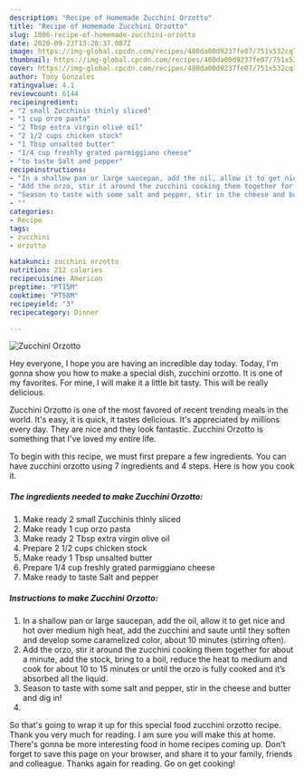 ```yaml
---
description: "Recipe of Homemade Zucchini Orzotto"
title: "Recipe of Homemade Zucchini Orzotto"
slug: 1006-recipe-of-homemade-zucchini-orzotto
date: 2020-09-23T13:20:37.087Z
image: https://img-global.cpcdn.com/recipes/480da00d9237fe07/751x532cq70/zucchini-orzotto-recipe-main-photo.jpg
thumbnail: https://img-global.cpcdn.com/recipes/480da00d9237fe07/751x532cq70/zucchini-orzotto-recipe-main-photo.jpg
cover: https://img-global.cpcdn.com/recipes/480da00d9237fe07/751x532cq70/zucchini-orzotto-recipe-main-photo.jpg
author: Tony Gonzales
ratingvalue: 4.1
reviewcount: 6144
recipeingredient:
- "2 small Zucchinis thinly sliced"
- "1 cup orzo pasta"
- "2 Tbsp extra virgin olive oil"
- "2 1/2 cups chicken stock"
- "1 Tbsp unsalted butter"
- "1/4 cup freshly grated parmiggiano cheese"
- "to taste Salt and pepper"
recipeinstructions:
- "In a shallow pan or large saucepan, add the oil, allow it to get nice and hot over medium high heat, add the zucchini and saute until they soften and develop some caramelized color, about 10 minutes (stirring often)."
- "Add the orzo, stir it around the zucchini cooking them together for about a minute, add the stock, bring to a boil, reduce the heat to medium and cook for about 10 to 15 minutes or until the orzo is fully cooked and it’s absorbed all the liquid."
- "Season to taste with some salt and pepper, stir in the cheese and butter and dig in!"
- ""
categories:
- Recipe
tags:
- zucchini
- orzotto

katakunci: zucchini orzotto 
nutrition: 212 calories
recipecuisine: American
preptime: "PT15M"
cooktime: "PT58M"
recipeyield: "3"
recipecategory: Dinner

---
```



![Zucchini Orzotto](https://img-global.cpcdn.com/recipes/480da00d9237fe07/751x532cq70/zucchini-orzotto-recipe-main-photo.jpg)

Hey everyone, I hope you are having an incredible day today. Today, I'm gonna show you how to make a special dish, zucchini orzotto. It is one of my favorites. For mine, I will make it a little bit tasty. This will be really delicious.



Zucchini Orzotto is one of the most favored of recent trending meals in the world. It's easy, it is quick, it tastes delicious. It's appreciated by millions every day. They are nice and they look fantastic. Zucchini Orzotto is something that I've loved my entire life.


To begin with this recipe, we must first prepare a few ingredients. You can have zucchini orzotto using 7 ingredients and 4 steps. Here is how you cook it.

<!--inarticleads1-->

##### The ingredients needed to make Zucchini Orzotto:

1. Make ready 2 small Zucchinis thinly sliced
1. Make ready 1 cup orzo pasta
1. Make ready 2 Tbsp extra virgin olive oil
1. Prepare 2 1/2 cups chicken stock
1. Make ready 1 Tbsp unsalted butter
1. Prepare 1/4 cup freshly grated parmiggiano cheese
1. Make ready to taste Salt and pepper




<!--inarticleads2-->

##### Instructions to make Zucchini Orzotto:

1. In a shallow pan or large saucepan, add the oil, allow it to get nice and hot over medium high heat, add the zucchini and saute until they soften and develop some caramelized color, about 10 minutes (stirring often).
1. Add the orzo, stir it around the zucchini cooking them together for about a minute, add the stock, bring to a boil, reduce the heat to medium and cook for about 10 to 15 minutes or until the orzo is fully cooked and it’s absorbed all the liquid.
1. Season to taste with some salt and pepper, stir in the cheese and butter and dig in!
1. 




So that's going to wrap it up for this special food zucchini orzotto recipe. Thank you very much for reading. I am sure you will make this at home. There's gonna be more interesting food in home recipes coming up. Don't forget to save this page on your browser, and share it to your family, friends and colleague. Thanks again for reading. Go on get cooking!
